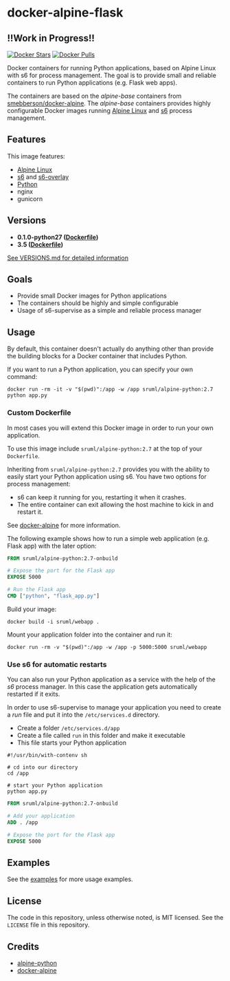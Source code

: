 # docker-alpine-flask

## !!Work in Progress!!

[![Docker Stars](https://img.shields.io/docker/stars/sruml/alpine-flask.svg)][hub]
[![Docker Pulls](https://img.shields.io/docker/pulls/sruml/alpine-flask.svg)][hub]

[hub]: https://hub.docker.com/r/sruml/alpine-flask/

Docker containers for running Python applications, based on Alpine Linux with s6 for process management. The goal is to provide small and reliable containers to run Python applications (e.g. Flask web apps).

The containers are based on the _alpine-base_ containers from [smebberson/docker-alpine](https://github.com/smebberson/docker-alpine/tree/master/alpine-base). The _alpine-base_ containers provides highly configurable Docker images running [Alpine Linux](https://www.alpinelinux.org/) and [s6](http://skarnet.org/software/s6/) process management.


## Features

This image features:

  * [Alpine Linux](https://www.alpinelinux.org/)
  * [s6](http://skarnet.org/software/s6) and [s6-overlay](https://github.com/just-containers/s6-overlay)
  * [Python](https://www.python.org/)
  * nginx
  * gunicorn



## Versions

  * **0.1.0-python27 ([Dockerfile](https://github.com/hypebeast/docker-alpine-python/blob/master/2.7/Dockerfile))**
  * **3.5 ([Dockerfile](https://github.com/hypebeast/docker-alpine-python/blob/master/3.5/Dockerfile))**

[See VERSIONS.md for detailed information]()


## Goals

  * Provide small Docker images for Python applications
  * The containers should be highly and simple configurable
  * Usage of s6-supervise as a simple and reliable process manager


## Usage

By default, this container doesn't actually do anything other than provide the building blocks for a Docker container that includes Python.

If you want to run a Python application, you can specify your own command:

```shell
docker run -rm -it -v "$(pwd)":/app -w /app sruml/alpine-python:2.7 python app.py
```

### Custom Dockerfile

In most cases you will extend this Docker image in order to run your own  application.

To use this image include `sruml/alpine-python:2.7` at the top of your `Dockerfile`.

 Inheriting from `sruml/alpine-python:2.7` provides you with the ability to easily start your Python application using s6. You have two options for process management:

  * s6 can keep it running for you, restarting it when it crashes.
  * The entire container can exit allowing the host machine to kick in and restart it.

See [docker-alpine](https://github.com/smebberson/docker-alpine) for more information.

The following example shows how to run a simple web application (e.g. Flask app) with the later option:

```dockerfile
FROM sruml/alpine-python:2.7-onbuild

# Expose the port for the Flask app
EXPOSE 5000

# Run the Flask app
CMD ["python", "flask_app.py"]
```

Build your image:

```shell
docker build -i sruml/webapp .
```

Mount your application folder into the container and run it:

```shell
docker run -rm -v "$(pwd)":/app -w /app -p 5000:5000 sruml/webapp
```

### Use s6 for automatic restarts

You can also run your Python application as a service with the help of the _s6_ process manager. In this case the application gets automatically restarted if it exits.

In order to use s6-supervise to manage your application you need to create a _run_ file and put it into the `/etc/services.d` directory.

  * Create a folder `/etc/services.d/app`
  * Create a file called `run` in this folder and make it executable
  * This file starts your Python application

```shell
#!/usr/bin/with-contenv sh

# cd into our directory
cd /app

# start your Python application
python app.py
```

```dockerfile
FROM sruml/alpine-python:2.7-onbuild

# Add your application
ADD . /app

# Expose the port for the Flask app
EXPOSE 5000
```

## Examples

See the [examples](https://github.com/hypebeast/docker-alpine-python/tree/master/examples) for more usage examples.


## License

The code in this repository, unless otherwise noted, is MIT licensed. See the `LICENSE` file in this repository.


## Credits

  * [alpine-python](https://github.com/jfloff/alpine-python)
  * [docker-alpine](https://github.com/smebberson/docker-alpine)
